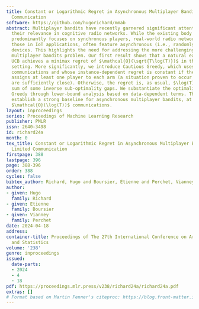 ```yaml
---
title: Constant or Logarithmic Regret in Asynchronous Multiplayer Bandits with Limited
  Communication
software: https://github.com/hugorichard/mmab
abstract: Multiplayer bandits have recently garnered significant attention due to
  their relevance in cognitive radio networks. While the existing body of literature
  predominantly focuses on synchronous players, real-world radio networks, such as
  those in IoT applications, often feature asynchronous (i.e., randomly activated)
  devices. This highlights the need for addressing the more challenging asynchronous
  multiplayer bandits problem. Our first result shows that a natural extension of
  UCB achieves a minimax regret of $\mathcal{O}(\sqrt{T\log(T)})$ in the centralized
  setting. More significantly, we introduce Cautious Greedy, which uses $\mathcal{O}(\log(T))$
  communications and whose instance-dependent regret is constant if the optimal policy
  assigns at least one player to each arm (a situation proven to occur when arm means
  are sufficiently close). Otherwise, the regret is, as usual, $\log(T)$ times the
  sum of some inverse sub-optimality gaps. We substantiate the optimality of Cautious
  Greedy through lower-bound analysis based on data-dependent terms. Therefore, we
  establish a strong baseline for asynchronous multiplayer bandits, at least with
  $\mathcal{O}(\log(T))$ communications.
layout: inproceedings
series: Proceedings of Machine Learning Research
publisher: PMLR
issn: 2640-3498
id: richard24a
month: 0
tex_title: Constant or Logarithmic Regret in Asynchronous Multiplayer Bandits with
  Limited Communication
firstpage: 388
lastpage: 396
page: 388-396
order: 388
cycles: false
bibtex_author: Richard, Hugo and Boursier, Etienne and Perchet, Vianney
author:
- given: Hugo
  family: Richard
- given: Etienne
  family: Boursier
- given: Vianney
  family: Perchet
date: 2024-04-18
address:
container-title: Proceedings of The 27th International Conference on Artificial Intelligence
  and Statistics
volume: '238'
genre: inproceedings
issued:
  date-parts:
  - 2024
  - 4
  - 18
pdf: https://proceedings.mlr.press/v238/richard24a/richard24a.pdf
extras: []
# Format based on Martin Fenner's citeproc: https://blog.front-matter.io/posts/citeproc-yaml-for-bibliographies/
---
```

